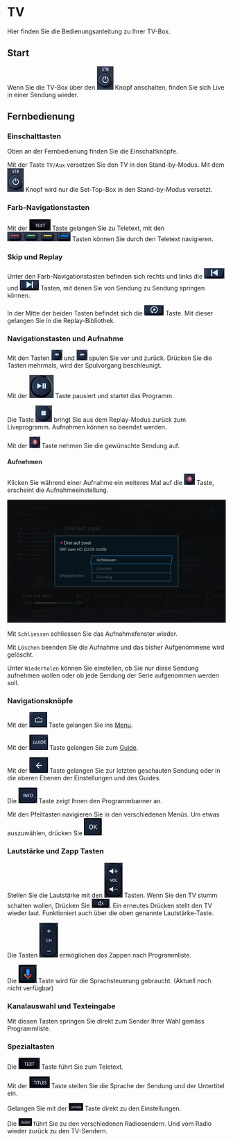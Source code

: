 # TV

Hier finden Sie die Bedienungsanleitung zu Ihrer TV-Box.

## Start

Wenn Sie die TV-Box über den ![](../img/tv/button_onstn.png) Knopf anschalten, finden Sie sich Live in einer Sendung wieder.

## Fernbedienung

### Einschalttasten

Oben an der Fernbedienung finden Sie die Einschaltknöpfe.

Mit der Taste `TV/Aux` versetzen Sie den TV in den Stand-by-Modus. Mit dem ![](../img/tv/button_onstn.png) Knopf wird nur die Set-Top-Box in den Stand-by-Modus versetzt.

### Farb-Navigationstasten

Mit der ![](../img/tv/button_text.png) Taste gelangen Sie zu Teletext, mit den ![](../img/tv/button_colorbuttons.png) Tasten können Sie durch den Teletext navigieren.

### Skip und Replay

Unter den Farb-Navigationstasten befinden sich rechts und links die ![](../img/tv/button_sendback.png) und ![](../img/tv/button_sendfor.png) Tasten, mit denen Sie von Sendung zu Sendung springen können.

In der Mitte der beiden Tasten befindet sich die ![](../img/tv/button_sendstart.png) Taste. Mit dieser gelangen Sie in die Replay-Bibliothek.

### Navigationstasten und Aufnahme

Mit den Tasten ![](../img/tv/button_spolfor.png) und ![](../img/tv/button_spolback.png) spulen Sie vor und zurück. Drücken Sie die Tasten mehrmals, wird der Spulvorgang beschleunigt.

Mit der ![](../img/tv/button_start.png) Taste pausiert und startet das Programm.

Die Taste ![](../img/tv/button_stop.png) bringt Sie aus dem Replay-Modus zurück zum Liveprogramm. Aufnahmen können so beendet werden.

Mit der ![](../img/tv/button_record.png) Taste nehmen Sie die gewünschte Sendung auf.

#### Aufnehmen

Klicken Sie während einer Aufnahme ein weiteres Mal auf die ![](../img/tv/button_record.png) Taste, erscheint die Aufnahmeeinstellung.

![](../img/tv/info_aufnehmen_schliessen.jpg)

Mit `Schliessen` schliessen Sie das Aufnahmefenster wieder.

Mit `Löschen` beenden Sie die Aufnahme und das bisher Aufgenommene wird gelöscht.

Unter `Wiederholen` können Sie einstellen, ob Sie nur diese Sendung aufnehmen wollen oder ob jede Sendung der Serie aufgenommen werden soll.

### Navigationsknöpfe

Mit der ![](../img/tv/button_home.png) Taste gelangen Sie ins [Menu](./programm).

Mit der ![](../img/tv/button_guide.png) Taste gelangen Sie zum [Guide](./programm/#guide_1).

Mit der ![](../img/tv/button_back.png) Taste gelangen Sie zur letzten geschauten Sendung oder in die oberen Ebenen der Einstellungen und des Guides.

Die ![](../img/tv/button_info.png) Taste zeigt Ihnen den Programmbanner an.

Mit den Pfeiltasten navigieren Sie in den verschiedenen Menüs. Um etwas auszuwählen, drücken Sie ![](../img/tv/button_ok.png).

### Lautstärke und Zapp Tasten

Stellen Sie die Lautstärke mit den ![](../img/tv/button_vol.png) Tasten. Wenn Sie den TV stumm schalten wollen, Drücken Sie ![](../img/tv/button_mute.png). Ein erneutes Drücken stellt den TV wieder laut. Funktioniert auch über die oben genannte Lautstärke-Taste.

Die Tasten ![](../img/tv/button_ch.png) ermöglichen das Zappen nach Programmliste.

Die ![](../img/tv/button_spr.png) Taste wird für die Sprachsteuerung gebraucht. (Aktuell noch nicht verfügbar) 

### Kanalauswahl und Texteingabe

Mit diesen Tasten springen Sie direkt zum Sender Ihrer Wahl gemäss Programmliste.

### Spezialtasten

Die ![](../img/tv/button_text.png) Taste führt Sie zum Teletext.

Mit der ![](../img/tv/button_titles.png) Taste stellen Sie die Sprache der Sendung und der Untertitel ein.

Gelangen Sie mit der ![](../img/tv/button_option.png) Taste direkt zu den Einstellungen.

Die ![](../img/tv/button_radio.png) führt Sie zu den verschiedenen Radiosendern. Und vom Radio wieder zurück zu den TV-Sendern.